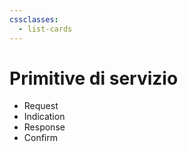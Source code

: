 ```yaml
---
cssclasses:
  - list-cards
---
```

# Primitive di servizio

- Request
- Indication
- Response
- Confirm
